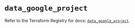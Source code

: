 # `data_google_project`

Refer to the Terraform Registry for docs: [`data_google_project`](https://registry.terraform.io/providers/hashicorp/google-beta/6.36.0/docs/data-sources/google_project).
